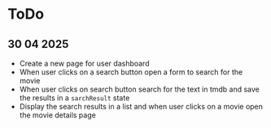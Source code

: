 # ToDo

## 30 04 2025

- Create a new page for user dashboard
- When user clicks on a search button open a form to search for the movie
- When user clicks on search button search for the text in tmdb and save the results in a `sarchResult` state
- Display the search results in a list and when user clicks on a movie open the movie details page
